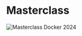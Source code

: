 # Masterclass

![Masterclass Docker 2024](https://img.shields.io/badge/Masterclass-Docker_2024-green?logo=opensourceinitiative&logoColor=white)
